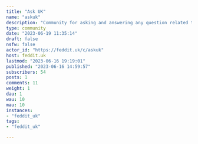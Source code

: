 ```yaml
---
title: "Ask UK" 
name: "askuk"
description: "Community for asking and answering any question related to the life, the people or anything related to the UK. "
type: community
date: "2023-06-19 11:35:14"
draft: false
nsfw: false
actor_id: "https://feddit.uk/c/askuk"
host: feddit.uk
lastmod: "2023-06-16 19:19:01"
published: "2023-06-16 14:59:57"
subscribers: 54
posts: 1
comments: 11
weight: 1
dau: 1
wau: 10
mau: 10
instances:
- "feddit_uk"
tags: 
- "feddit_uk"

---
```

